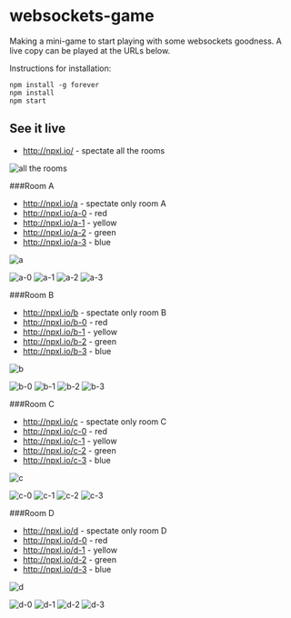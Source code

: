 # websockets-game
Making a mini-game to start playing with some websockets goodness. A live copy can be played at the URLs below.

Instructions for installation:
```
npm install -g forever
npm install
npm start
```

## See it live
* http://npxl.io/ - spectate all the rooms

![all the rooms](https://api.qrserver.com/v1/create-qr-code/?data=http%3A%2F%2Fnpxl.io%2F&size=200x200&margin=20&bgcolor=191-191-191&format=png&ecc=Q)

###Room A
* http://npxl.io/a - spectate only room A
* http://npxl.io/a-0 - red
* http://npxl.io/a-1 - yellow
* http://npxl.io/a-2 - green
* http://npxl.io/a-3 - blue

![a](https://api.qrserver.com/v1/create-qr-code/?data=http%3A%2F%2Fnpxl.io%2Fa&size=200x200&margin=20&bgcolor=191-191-191&format=png&ecc=Q)

![a-0](https://api.qrserver.com/v1/create-qr-code/?data=http%3A%2F%2Fnpxl.io%2Fa-0&size=200x200&margin=20&bgcolor=255-0-0&format=png&ecc=Q)
![a-1](https://api.qrserver.com/v1/create-qr-code/?data=http%3A%2F%2Fnpxl.io%2Fa-1&size=200x200&margin=20&bgcolor=255-255-0&format=png&ecc=Q)
![a-2](https://api.qrserver.com/v1/create-qr-code/?data=http%3A%2F%2Fnpxl.io%2Fa-2&size=200x200&margin=20&bgcolor=0-255-0&format=png&ecc=Q)
![a-3](https://api.qrserver.com/v1/create-qr-code/?data=http%3A%2F%2Fnpxl.io%2Fa-3&size=200x200&margin=20&bgcolor=0-159-255&format=png&ecc=Q)

###Room B
* http://npxl.io/b - spectate only room B
* http://npxl.io/b-0 - red
* http://npxl.io/b-1 - yellow
* http://npxl.io/b-2 - green
* http://npxl.io/b-3 - blue

![b](https://api.qrserver.com/v1/create-qr-code/?data=http%3A%2F%2Fnpxl.io%2Fb&size=200x200&margin=20&bgcolor=191-191-191&format=png&ecc=Q)

![b-0](https://api.qrserver.com/v1/create-qr-code/?data=http%3A%2F%2Fnpxl.io%2Fb-0&size=200x200&margin=20&bgcolor=255-0-0&format=png&ecc=Q)
![b-1](https://api.qrserver.com/v1/create-qr-code/?data=http%3A%2F%2Fnpxl.io%2Fb-1&size=200x200&margin=20&bgcolor=255-255-0&format=png&ecc=Q)
![b-2](https://api.qrserver.com/v1/create-qr-code/?data=http%3A%2F%2Fnpxl.io%2Fb-2&size=200x200&margin=20&bgcolor=0-255-0&format=png&ecc=Q)
![b-3](https://api.qrserver.com/v1/create-qr-code/?data=http%3A%2F%2Fnpxl.io%2Fb-3&size=200x200&margin=20&bgcolor=0-159-255&format=png&ecc=Q)

###Room C
* http://npxl.io/c - spectate only room C
* http://npxl.io/c-0 - red
* http://npxl.io/c-1 - yellow
* http://npxl.io/c-2 - green
* http://npxl.io/c-3 - blue

![c](https://api.qrserver.com/v1/create-qr-code/?data=http%3A%2F%2Fnpxl.io%2Fc&size=200x200&margin=20&bgcolor=191-191-191&format=png&ecc=Q)

![c-0](https://api.qrserver.com/v1/create-qr-code/?data=http%3A%2F%2Fnpxl.io%2Fc-0&size=200x200&margin=20&bgcolor=255-0-0&format=png&ecc=Q)
![c-1](https://api.qrserver.com/v1/create-qr-code/?data=http%3A%2F%2Fnpxl.io%2Fc-1&size=200x200&margin=20&bgcolor=255-255-0&format=png&ecc=Q)
![c-2](https://api.qrserver.com/v1/create-qr-code/?data=http%3A%2F%2Fnpxl.io%2Fc-2&size=200x200&margin=20&bgcolor=0-255-0&format=png&ecc=Q)
![c-3](https://api.qrserver.com/v1/create-qr-code/?data=http%3A%2F%2Fnpxl.io%2Fc-3&size=200x200&margin=20&bgcolor=0-159-255&format=png&ecc=Q)

###Room D
* http://npxl.io/d - spectate only room D
* http://npxl.io/d-0 - red
* http://npxl.io/d-1 - yellow
* http://npxl.io/d-2 - green
* http://npxl.io/d-3 - blue

![d](https://api.qrserver.com/v1/create-qr-code/?data=http%3A%2F%2Fnpxl.io%2Fd&size=200x200&margin=20&bgcolor=191-191-191&format=png&ecc=Q)

![d-0](https://api.qrserver.com/v1/create-qr-code/?data=http%3A%2F%2Fnpxl.io%2Fd-0&size=200x200&margin=20&bgcolor=255-0-0&format=png&ecc=Q)
![d-1](https://api.qrserver.com/v1/create-qr-code/?data=http%3A%2F%2Fnpxl.io%2Fd-1&size=200x200&margin=20&bgcolor=255-255-0&format=png&ecc=Q)
![d-2](https://api.qrserver.com/v1/create-qr-code/?data=http%3A%2F%2Fnpxl.io%2Fd-2&size=200x200&margin=20&bgcolor=0-255-0&format=png&ecc=Q)
![d-3](https://api.qrserver.com/v1/create-qr-code/?data=http%3A%2F%2Fnpxl.io%2Fd-3&size=200x200&margin=20&bgcolor=0-159-255&format=png&ecc=Q)
